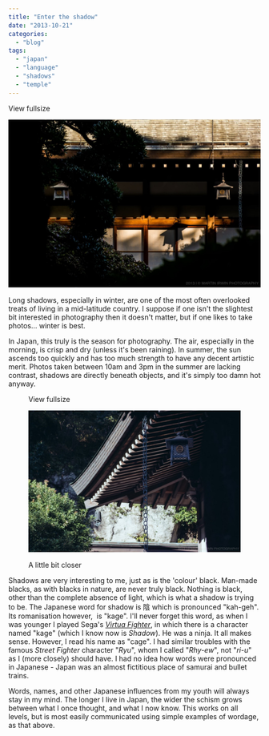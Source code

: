 ```yaml
---
title: "Enter the shadow"
date: "2013-10-21"
categories: 
  - "blog"
tags: 
  - "japan"
  - "language"
  - "shadows"
  - "temple"
---
```


View fullsize

![20131013-DSC07758.jpg](/assets/images/fc6ad-20131013-dsc07758.jpg)

Long shadows, especially in winter, are one of the most often overlooked treats of living in a mid-latitude country. I suppose if one isn't the slightest bit interested in photography then it doesn't matter, but if one likes to take photos... winter is best.

In Japan, this truly is the season for photography. The air, especially in the morning, is crisp and dry (unless it's been raining). In summer, the sun ascends too quickly and has too much strength to have any decent artistic merit. Photos taken between 10am and 3pm in the summer are lacking contrast, shadows are directly beneath objects, and it's simply too damn hot anyway. 

<figure>

View fullsize

![A little bit closer](/assets/images/c11e3-20131013-dsc07765.jpg)

<figcaption>



A little bit closer





</figcaption>



</figure>

Shadows are very interesting to me, just as is the 'colour' black. Man-made blacks, as with blacks in nature, are never truly black. Nothing is black, other than the complete absence of light, which is what a shadow is trying to be. The Japanese word for shadow is 陰 which is pronounced "kah-geh". Its romanisation however,  is "kage". I'll never forget this word, as when I was younger I played Sega's _[Virtua Fighter](http://www.fightersgeneration.com/characters2/kage.html)_, in which there is a character named "kage" (which I know now is _Shadow_). He was a ninja. It all makes sense. However, I read his name as "cage". I had similar troubles with the famous _Street Fighter_ character "_Ryu_", whom I called "_Rhy-ew_", not "_ri-u_" as I (more closely) should have. I had no idea how words were pronounced in Japanese - Japan was an almost fictitious place of samurai and bullet trains.

Words, names, and other Japanese influences from my youth will always stay in my mind. The longer I live in Japan, the wider the schism grows between what I once thought, and what I now know. This works on all levels, but is most easily communicated using simple examples of wordage, as that above.
